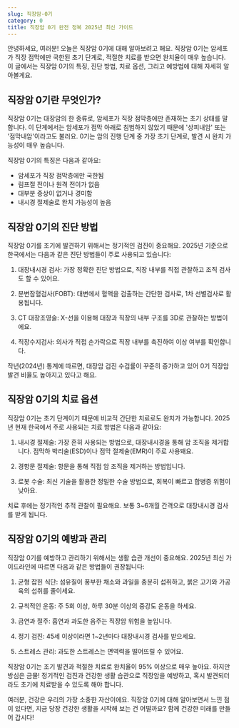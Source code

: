 ```yaml
---
slug: 직장암-0기
category: 0
title: 직장암 0기 완전 정복 2025년 최신 가이드
---
```


안녕하세요, 여러분! 오늘은 직장암 0기에 대해 알아보려고 해요. 직장암 0기는 암세포가 직장 점막에만 국한된 초기 단계로, 적절한 치료를 받으면 완치율이 매우 높습니다. 이 글에서는 직장암 0기의 특징, 진단 방법, 치료 옵션, 그리고 예방법에 대해 자세히 알아볼게요.

## 직장암 0기란 무엇인가?

직장암 0기는 대장암의 한 종류로, 암세포가 직장 점막층에만 존재하는 초기 상태를 말합니다. 이 단계에서는 암세포가 점막 아래로 침범하지 않았기 때문에 '상피내암' 또는 '점막내암'이라고도 불러요. 0기는 암의 진행 단계 중 가장 초기 단계로, 발견 시 완치 가능성이 매우 높습니다.

직장암 0기의 특징은 다음과 같아요:

- 암세포가 직장 점막층에만 국한됨
- 림프절 전이나 원격 전이가 없음
- 대부분 증상이 없거나 경미함
- 내시경 절제술로 완치 가능성이 높음

## 직장암 0기의 진단 방법

직장암 0기를 조기에 발견하기 위해서는 정기적인 검진이 중요해요. 2025년 기준으로 한국에서는 다음과 같은 진단 방법들이 주로 사용되고 있습니다:

1. 대장내시경 검사: 가장 정확한 진단 방법으로, 직장 내부를 직접 관찰하고 조직 검사도 할 수 있어요.

2. 분변잠혈검사(FOBT): 대변에서 혈액을 검출하는 간단한 검사로, 1차 선별검사로 활용됩니다.

3. CT 대장조영술: X-선을 이용해 대장과 직장의 내부 구조를 3D로 관찰하는 방법이에요.

4. 직장수지검사: 의사가 직접 손가락으로 직장 내부를 촉진하여 이상 여부를 확인합니다.

작년(2024년) 통계에 따르면, 대장암 검진 수검률이 꾸준히 증가하고 있어 0기 직장암 발견 비율도 높아지고 있다고 해요.

## 직장암 0기의 치료 옵션

직장암 0기는 초기 단계이기 때문에 비교적 간단한 치료로도 완치가 가능합니다. 2025년 현재 한국에서 주로 사용되는 치료 방법은 다음과 같아요:

1. 내시경 절제술: 가장 흔히 사용되는 방법으로, 대장내시경을 통해 암 조직을 제거합니다. 점막하 박리술(ESD)이나 점막 절제술(EMR)이 주로 사용돼요.

2. 경항문 절제술: 항문을 통해 직접 암 조직을 제거하는 방법입니다.

3. 로봇 수술: 최신 기술을 활용한 정밀한 수술 방법으로, 회복이 빠르고 합병증 위험이 낮아요.

치료 후에는 정기적인 추적 관찰이 필요해요. 보통 3~6개월 간격으로 대장내시경 검사를 받게 됩니다.

## 직장암 0기의 예방과 관리

직장암 0기를 예방하고 관리하기 위해서는 생활 습관 개선이 중요해요. 2025년 최신 가이드라인에 따르면 다음과 같은 방법들이 권장됩니다:

1. 균형 잡힌 식단: 섬유질이 풍부한 채소와 과일을 충분히 섭취하고, 붉은 고기와 가공육의 섭취를 줄이세요.

2. 규칙적인 운동: 주 5회 이상, 하루 30분 이상의 중강도 운동을 하세요.

3. 금연과 절주: 흡연과 과도한 음주는 직장암 위험을 높입니다.

4. 정기 검진: 45세 이상이라면 1~2년마다 대장내시경 검사를 받으세요.

5. 스트레스 관리: 과도한 스트레스는 면역력을 떨어뜨릴 수 있어요.

직장암 0기는 조기 발견과 적절한 치료로 완치율이 95% 이상으로 매우 높아요. 하지만 방심은 금물! 정기적인 검진과 건강한 생활 습관으로 직장암을 예방하고, 혹시 발견되더라도 초기에 치료받을 수 있도록 해야 합니다.

여러분, 건강은 우리의 가장 소중한 자산이에요. 직장암 0기에 대해 알아보면서 느낀 점이 있다면, 지금 당장 건강한 생활을 시작해 보는 건 어떨까요? 함께 건강한 미래를 만들어 갑시다!